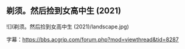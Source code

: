 ## 剃须。然后捡到女高中生 (2021)

![](剃须。然后捡到女高中生 (2021)/landscape.jpg)

字幕：https://bbs.acgrip.com/forum.php?mod=viewthread&tid=8287